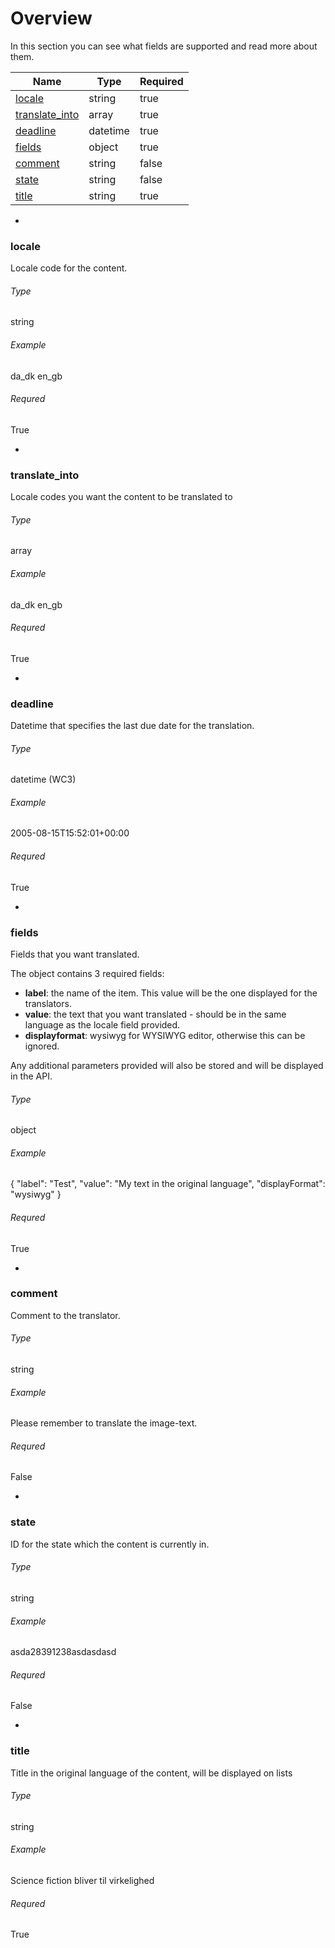 # Overview
In this section you can see what fields are supported and read more about them.

|Name|Type|Required|
|---|---|---|
|[locale](#locale)|string|true|
|[translate_into](#translate_into)|array|true|
|[deadline](#deadline)|datetime|true|
|[fields](#fields)|object|true|
|[comment](#comment)|string|false|
|[state](#state)|string|false|
|[title](#title)|string|true|

-

### <a name="locale"></a> locale
Locale code for the content.

###### Type
string

###### Example
da_dk
en\_gb

###### Requred
True

-

### <a name="translate_into"></a> translate_into
Locale codes you want the content to be translated to

###### Type
array

###### Example
da_dk 
en\_gb

###### Requred
True

-

### <a name="deadline"></a> deadline
Datetime that specifies the last due date for the translation.

###### Type
datetime (WC3)

###### Example
2005-08-15T15:52:01+00:00

###### Requred
True

-

### <a name="fields"></a> fields
Fields that you want translated.

The object contains 3 required fields: 

- **label**: the name of the item. This value will be the one displayed for the translators.
- **value**: the text that you want translated - should be in the same language as the locale field provided.
- **displayformat**: wysiwyg for WYSIWYG editor, otherwise this can be ignored.

Any additional parameters provided will also be stored and will be displayed in the API.

###### Type
object

###### Example
{ "label": "Test", "value": "My text in the original language", "displayFormat": "wysiwyg" }

###### Requred
True

-

### <a name="comment"></a> comment
Comment to the translator.

###### Type
string

###### Example
Please remember to translate the image-text.

###### Requred
False

-

### <a name="state"></a> state
ID for the state which the content is currently in.

###### Type
string

###### Example
asda28391238asdasdasd

###### Requred
False

-

### <a name="title"></a> title
Title in the original language of the content, will be displayed on lists

###### Type
string

###### Example
Science fiction bliver til virkelighed

###### Requred
True
